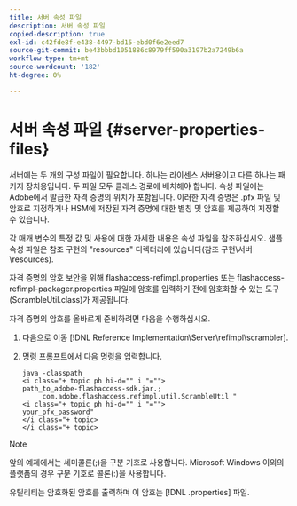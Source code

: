```yaml
---
title: 서버 속성 파일
description: 서버 속성 파일
copied-description: true
exl-id: c42fde8f-e438-4497-bd15-ebd0f6e2eed7
source-git-commit: be43bbbd1051886c8979ff590a3197b2a7249b6a
workflow-type: tm+mt
source-wordcount: '182'
ht-degree: 0%

---
```


# 서버 속성 파일 {#server-properties-files}

서버에는 두 개의 구성 파일이 필요합니다. 하나는 라이센스 서버용이고 다른 하나는 패키지 장치용입니다. 두 파일 모두 클래스 경로에 배치해야 합니다. 속성 파일에는 Adobe에서 발급한 자격 증명의 위치가 포함됩니다. 이러한 자격 증명은 .pfx 파일 및 암호로 지정하거나 HSM에 저장된 자격 증명에 대한 별칭 및 암호를 제공하여 지정할 수 있습니다.

각 매개 변수의 특정 값 및 사용에 대한 자세한 내용은 속성 파일을 참조하십시오. 샘플 속성 파일은 참조 구현의 &quot;resources&quot; 디렉터리에 있습니다(참조 구현\서버\resources).

자격 증명의 암호 보안을 위해 flashaccess-refimpl.properties 또는 flashaccess-refimpl-packager.properties 파일에 암호를 입력하기 전에 암호화할 수 있는 도구(ScrambleUtil.class)가 제공됩니다.

자격 증명의 암호를 올바르게 준비하려면 다음을 수행하십시오.

1. 다음으로 이동 [!DNL Reference Implementation\Server\refimpl\scrambler].
1. 명령 프롬프트에서 다음 명령을 입력합니다.

   ```
   java -classpath  
   <i class="+ topic ph hi-d="" i "="">
   path_to_adobe-flashaccess-sdk.jar.; 
        com.adobe.flashaccess.refimpl.util.ScrambleUtil " 
   <i class="+ topic ph hi-d="" i "="">
   your_pfx_password" 
   </i class="+ topic> 
   </i class="+ topic>
   ```

>[!NOTE]
>
>앞의 예제에서는 세미콜론(;)을 구분 기호로 사용합니다. Microsoft Windows 이외의 플랫폼의 경우 구분 기호로 콜론(:)을 사용합니다.

유틸리티는 암호화된 암호를 출력하며 이 암호는 [!DNL .properties] 파일.
